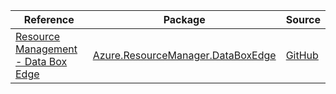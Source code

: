 | Reference | Package | Source |
|---|---|---|
|[Resource Management - Data Box Edge](resourcemanager.databoxedge-readme.md)|[Azure.ResourceManager.DataBoxEdge](https://www.nuget.org/packages/Azure.ResourceManager.DataBoxEdge)|[GitHub](https://github.com/Azure/azure-sdk-for-net/blob/main/sdk/databoxedge/Azure.ResourceManager.DataBoxEdge)|
